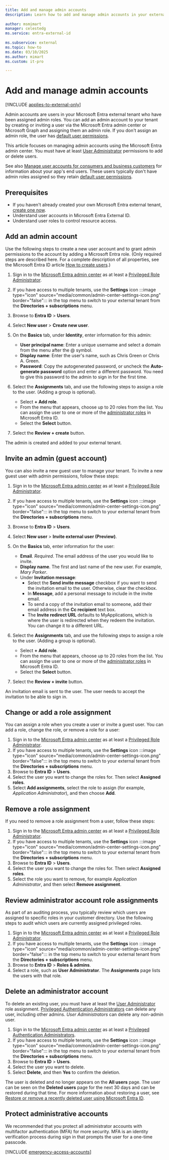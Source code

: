 ```yaml
---
title: Add and manage admin accounts
description: Learn how to add and manage admin accounts in your external tenant with Microsoft Entra External ID.
 
author: msmimart
manager: celestedg
ms.service: entra-external-id
 
ms.subservice: external
ms.topic: how-to
ms.date: 03/10/2025
ms.author: mimart
ms.custom: it-pro

---
```

# Add and manage admin accounts

[!INCLUDE [applies-to-external-only](../includes/applies-to-external-only.md)]

Admin accounts are users in your Microsoft Entra external tenant who have been assigned admin roles. You can add an admin account to your tenant by creating or inviting a user via the Microsoft Entra admin center or Microsoft Graph and assigning them an admin role. If you don't assign an admin role, the user has [default user permissions](reference-user-permissions.md).

This article focuses on managing admin accounts using the Microsoft Entra admin center. You must have at least [User Administrator](/entra/identity/role-based-access-control/permissions-reference#user-administrator) permissions to add or delete users.

See also [Manage user accounts for consumers and business customers](how-to-manage-customer-accounts.md) for information about your app's end users. These users typically don't have admin roles assigned so they retain [default user permissions](reference-user-permissions.md).

## Prerequisites

- If you haven't already created your own Microsoft Entra external tenant, [create one now](how-to-create-external-tenant-portal.md).
- Understand user accounts in Microsoft Entra External ID.
- Understand user roles to control resource access.

## Add an admin account

Use the following steps to create a new user account and to grant admin permissions to the account by adding a Microsoft Entra role. (Only required steps are described here. For a complete description of all properties, see the Microsoft Entra ID article [How to create users](~/fundamentals/how-to-create-delete-users.yml#create-a-new-user).)

1. Sign in to the [Microsoft Entra admin center](https://entra.microsoft.com) as at least a [Privileged Role Administrator](/entra/identity/role-based-access-control/permissions-reference#privileged-role-administrator).
1. If you have access to multiple tenants, use the **Settings** icon :::image type="icon" source="media/common/admin-center-settings-icon.png" border="false"::: in the top menu to switch to your external tenant from the **Directories + subscriptions** menu.
1. Browse to **Entra ID** > **Users**.
1. Select **New user** > **Create new user**.
1. On the **Basics** tab, under **Identity**, enter information for this admin:

   - **User principal name**: Enter a unique username and select a domain from the menu after the @ symbol.
   - **Display name**: Enter the user's name, such as Chris Green or Chris A. Green.
   - **Password**: Copy the autogenerated password, or uncheck the **Auto-generate password** option and enter a different password. You need to give this password to the admin to sign in for the first time.
  
1. Select the **Assignments** tab, and use the following steps to assign a role to the user. (Adding a group is optional).

   - Select **+ Add role**.
   - From the menu that appears, choose up to 20 roles from the list. You can assign the user to one or more of the [administrator roles](/entra/identity/role-based-access-control/permissions-reference) in Microsoft Entra ID.
   - Select the **Select** button.

1. Select the **Review + create** button.

The admin is created and added to your external tenant. 

## Invite an admin (guest account)

You can also invite a new guest user to manage your tenant. To invite a new guest user with admin permissions, follow these steps:

1. Sign in to the [Microsoft Entra admin center](https://entra.microsoft.com) as at least a [Privileged Role Administrator](/entra/identity/role-based-access-control/permissions-reference#privileged-role-administrator).
1. If you have access to multiple tenants, use the **Settings** icon :::image type="icon" source="media/common/admin-center-settings-icon.png" border="false"::: in the top menu to switch to your external tenant from the **Directories + subscriptions** menu.
1. Browse to **Entra ID** > **Users**.
1. Select **New user** > **Invite external user (Preview)**.
1. On the **Basics** tab, enter information for the user:

   - **Email**. *Required*. The email address of the user you would like to invite.
   - **Display name**. The first and last name of the new user. For example, *Mary Parker*.
   - Under **Invitation message**:
      - Select the **Send invite message** checkbox if you want to send the invitation email to the user. Otherwise, clear the checkbox.
      - In **Message**, add a personal message to include in the invite email.
      - To send a copy of the invitation email to someone, add their email address in the **Cc recipient** text box.
      - The **Invite redirect URL** defaults to MyApplications, which is where the user is redirected when they redeem the invitation. You can change it to a different URL.
   
1. Select the **Assignments** tab, and use the following steps to assign a role to the user. (Adding a group is optional).

   - Select **+ Add role**.
   - From the menu that appears, choose up to 20 roles from the list. You can assign the user to one or more of the [administrator roles](/entra/identity/role-based-access-control/permissions-reference) in Microsoft Entra ID.
   - Select the **Select** button.

1. Select the **Review + invite** button.

An invitation email is sent to the user. The user needs to accept the invitation to be able to sign in.

## Change or add a role assignment

You can assign a role when you create a user or invite a guest user. You can add a role, change the role, or remove a role for a user:

1. Sign in to the [Microsoft Entra admin center](https://entra.microsoft.com) as at least a [Privileged Role Administrator](/entra/identity/role-based-access-control/permissions-reference#privileged-role-administrator).
1. If you have access to multiple tenants, use the **Settings** icon :::image type="icon" source="media/common/admin-center-settings-icon.png" border="false"::: in the top menu to switch to your external tenant from the **Directories + subscriptions** menu.
1. Browse to **Entra ID** > **Users**.
1. Select the user you want to change the roles for. Then select **Assigned roles**.
1. Select **Add assignments**, select the role to assign (for example, *Application Administrator*), and then choose **Add**.

## Remove a role assignment

If you need to remove a role assignment from a user, follow these steps:

1. Sign in to the [Microsoft Entra admin center](https://entra.microsoft.com) as at least a [Privileged Role Administrator](/entra/identity/role-based-access-control/permissions-reference#privileged-role-administrator).
1. If you have access to multiple tenants, use the **Settings** icon :::image type="icon" source="media/common/admin-center-settings-icon.png" border="false"::: in the top menu to switch to your external tenant from the **Directories + subscriptions** menu.
1. Browse to **Entra ID** > **Users**.
1. Select the user you want to change the roles for. Then select **Assigned roles**.
1. Select the role you want to remove, for example *Application Administrator*, and then select **Remove assignment**.

## Review administrator account role assignments

As part of an auditing process, you typically review which users are assigned to specific roles in your customer directory. Use the following steps to audit which users are currently assigned privileged roles.

1. Sign in to the [Microsoft Entra admin center](https://entra.microsoft.com) as at least a [Privileged Role Administrator](/entra/identity/role-based-access-control/permissions-reference#privileged-role-administrator).
1. If you have access to multiple tenants, use the **Settings** icon :::image type="icon" source="media/common/admin-center-settings-icon.png" border="false"::: in the top menu to switch to your external tenant from the **Directories + subscriptions** menu.
1. Browse to **Entra ID** > **Roles & admins**.
2. Select a role, such as **User Administrator**. The **Assignments** page lists the users with that role.

## Delete an administrator account

To delete an existing user, you must have at least the [User Administrator](/entra/identity/role-based-access-control/permissions-reference#user-administrator) role assignment. [Privileged Authentication Administrators](/entra/identity/role-based-access-control/permissions-reference#privileged-authentication-administrator) can delete any user, including other admins. *User Administrators* can delete any non-admin user.

1. Sign in to the [Microsoft Entra admin center](https://entra.microsoft.com) as at least a [Privileged Authentication Administrators](/entra/identity/role-based-access-control/permissions-reference#privileged-authentication-administrator).
1. If you have access to multiple tenants, use the **Settings** icon :::image type="icon" source="media/common/admin-center-settings-icon.png" border="false"::: in the top menu to switch to your external tenant from the **Directories + subscriptions** menu.
1. Browse to **Entra ID** > **Users**.
1. Select the user you want to delete.
1. Select **Delete**, and then **Yes** to confirm the deletion.

The user is deleted and no longer appears on the **All users** page. The user can be seen on the **Deleted users** page for the next 30 days and can be restored during that time. For more information about restoring a user, see [Restore or remove a recently deleted user using Microsoft Entra ID](~/fundamentals/users-restore.yml).

## Protect administrative accounts

We recommended that you protect all administrator accounts with multifactor authentication (MFA) for more security. MFA is an identity verification process during sign in that prompts the user for a one-time passcode.

[!INCLUDE [emergency-access-accounts](../../includes/definitions/emergency-access-accounts.md)]